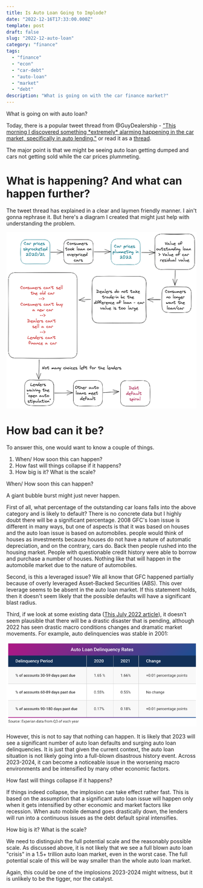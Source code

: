 ```yaml
---
title: Is Auto Loan Going to Implode?
date: "2022-12-16T17:33:00.000Z"
template: post
draft: false
slug: "2022-12-auto-loan" 
category: "finance"
tags:
  - "finance"
  - "econ"
  - "car-debt"
  - "auto-loan"
  - "market"
  - "debt"
description: "What is going on with the car finance market?"
---
```


What is going on with auto loan?

Today, there is a popular tweet thread from @GuyDealership -
["This morning I discovered something \*extremely\* alarming happening in the car market, specifically in auto lending."](https://twitter.com/GuyDealership/status/1603794722140688384) or read it as a [thread](https://threadreaderapp.com/thread/1603794722140688384.html).

The major point is that we might be seeing auto loan getting dumped and cars not getting sold while the car prices plummeting.

#  What is happening? And what can happen further?
The tweet thread has explained in a clear and laymen friendly manner. I ain't gonna rephrase it. But here's a diagram I created that might just help with understanding the problem.

![Auto loan issue 2022](./auto-loan-2022.png "Auto loan issue 2022")

#  How bad can it be?
To answer this, one would want to know a couple of things.

1. When/ How soon this can happen?
2. How fast will things collapse if it happens?
3. How big is it? What is the scale?

When/ How soon this can happen?

A giant bubble burst might just never happen.

First of all, what percentage of the outstanding car loans falls into the above category and is likely to default? There is no concrete data but I highly doubt there will be a significant percentage. 2008 GFC's loan issue is different in many ways, but one of aspects is that it was based on houses and the auto loan issue is based on automobiles. people would think of houses as investments because houses do not have a nature of automatic depreciation, and on the contrary, cars do. Back then people rushed into the housing market. People with questionable credit history were able to borrow and purchase a number of houses. Nothing like that will happen in the automobile market due to the nature of automobiles.

Second, is this a leveraged issue? We all know that GFC happened partially because of overly leveraged Asset-Backed Securities (ABS). This over leverage seems to be absent in the auto loan market. If this statement holds, then it doesn't seem likely that the possible defaults will have a significant blast radius.

Third, if we look at some existing data ([This July 2022 article](https://www.experian.com/blogs/ask-experian/research/auto-loan-debt-study/)), it doesn't seem plausible that there will be a drastic disaster that is pending, although 2022 has seen drastic macro conditions changes and dramatic market movements. For example, auto delinquencies was stable in 2001:

![](./auto-delinquency.png)

However, this is not to say that nothing can happen. It is likely that 2023 will see a significant number of auto loan defaults and surging auto loan delinquencies. It is just that given the current context, the auto loan situation is not likely going into a full-blown disastrous history event. Across 2023-2024, it can become a noticeable issue in the worsening macro environments and be intensified by many other economic factors.

How fast will things collapse if it happens?

If things indeed collapse, the implosion can take effect rather fast. This is based on the assumption that a significant auto loan issue will happen only when it gets intensified by other economic and market factors like recession. When auto mobile demand goes drastically down, the lenders will run into a continuous issues as the debt default spiral intensifies.


How big is it? What is the scale?

We need to distinguish the full potential scale and the reasonably possible scale. As discussed above, it is not likely that we see a full blown auto loan "crisis" in a 1.5+ trillion auto loan market, even in the worst case. The full potential scale of this will be way smaller than the whole auto loan market.

Again, this could be one of the implosions 2023-2024 might witness, but it is unlikely to be the tigger, nor the catalyst.
